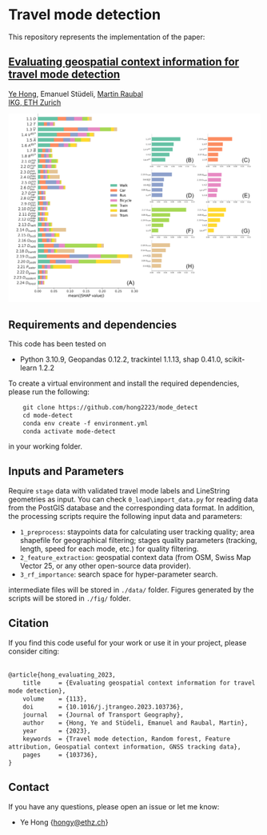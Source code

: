 # Travel mode detection

This repository represents the implementation of the paper:

## [Evaluating geospatial context information for travel mode detection](https://www.sciencedirect.com/science/article/pii/S0966692323002089)
[Ye Hong](https://scholar.google.com/citations?user=dnaRSnwAAAAJ&hl=en), Emanuel Stüdeli, [Martin Raubal](https://raubal.ethz.ch/)\
[IKG, ETH Zurich](https://gis.ethz.ch/en/)

![flowchart](fig/shap_overall.png?raw=True)

## Requirements and dependencies

This code has been tested on

- Python 3.10.9, Geopandas 0.12.2, trackintel 1.1.13, shap 0.41.0, scikit-learn 1.2.2

To create a virtual environment and install the required dependencies, please run the following:
```shell
    git clone https://github.com/hong2223/mode_detect
    cd mode-detect
    conda env create -f environment.yml
    conda activate mode-detect
```
in your working folder.

## Inputs and Parameters
Require `stage` data with validated travel mode labels and LineString geometries as input. You can check `0_load\import_data.py` for reading data from the PostGIS database and the corresponding data format. In addition, the processing scripts require the following input data and parameters:
- `1_preprocess`: staypoints data for calculating user tracking quality; area shapefile for geographical filtering; stages quality parameters (tracking, length, speed for each mode, etc.) for quality filtering.
- `2_feature_extraction`: geospatial context data (from OSM, Swiss Map Vector 25, or any other open-source data provider).
- `3_rf_importance`: search space for hyper-parameter search.

intermediate files will be stored in `./data/` folder. Figures generated by the scripts will be stored in `./fig/` folder.

## Citation
If you find this code useful for your work or use it in your project, please consider citing:

```shell

@article{hong_evaluating_2023,
	title     = {Evaluating geospatial context information for travel mode detection},
	volume    = {113},
	doi       = {10.1016/j.jtrangeo.2023.103736},
	journal   = {Journal of Transport Geography},
	author    = {Hong, Ye and Stüdeli, Emanuel and Raubal, Martin},
	year      = {2023},
	keywords  = {Travel mode detection, Random forest, Feature attribution, Geospatial context information, GNSS tracking data},
	pages     = {103736},
}

```

## Contact
If you have any questions, please open an issue or let me know: 
- Ye Hong {hongy@ethz.ch}
